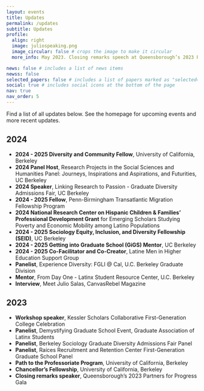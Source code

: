 ```yaml
---
layout: events
title: Updates
permalink: /updates
subtitle: Updates
profile:
  align: right
  image: juliospeaking.png
  image_circular: false # crops the image to make it circular
  more_info: May 2023. Closing remarks speech at Queensborough’s 2023 Partners for Progress Gala at Terrace on the Park in Corona.

news: false # includes a list of news items
newss: false
selected_papers: false # includes a list of papers marked as "selected={true}"
social: true # includes social icons at the bottom of the page
nav: true
nav_order: 5
---
```


Find a list of all updates below. See the homepage for upcoming events and more recent updates.

## 2024
- **2024 - 2025 Diversity and Community Fellow**, University of California, Berkeley
- **2024 Panel Host**, Research Projects in the Social Sciences and Humanities Panel: Journeys, Inspirations and Aspirations, and Futurities, UC Berkeley
- **2024 Speaker**, Linking Research to Passion - Graduate Diversity Admissions Fair, UC Berkeley
- **2024 - 2025 Fellow**, Penn-Birmingham Transatlantic Migration Fellowship Program
- **2024 National Research Center on Hispanic Children & Families’ Professional Development Grant** for Emerging Scholars Studying Poverty and Economic Mobility among Latino Populations
- **2024 - 2025 Sociology Equity, Inclusion, and Diversity Fellowship (SEID)**, UC Berkeley
- **2024 - 2025 Getting into Graduate School (GiGS) Mentor**, UC Berkeley
- **2024 - 2025 Co-Facilitator and Co-Creator**, Latine Men in Higher Education Support Group
- **Panelist**, Experience Diversity: FGLI @ Cal, U.C. Berkeley Graduate Division
- **Mentor**, From Day One - Latinx Student Resource Center, U.C. Berkeley
- **Interview**, Meet Julio Salas, CanvasRebel Magazine

## 2023
- **Workshop speaker**, Kessler Scholars Collaborative First-Generation College Celebration
- **Panelist**, Demystifying Graduate School Event, Graduate Association of Latinx Students
- **Panelist**, Berkeley Sociology Graduate Diversity Admissions Fair Panel
- **Panelist**, Raíces Recruitment and Retention Center First-Generation Graduate School Panel
- **Path to the Professoriate Program**, University of California, Berkeley
- **Chancellor’s Fellowship**, University of California, Berkeley
- **Closing remarks speaker**, Queensborough’s 2023 Partners for Progress Gala
